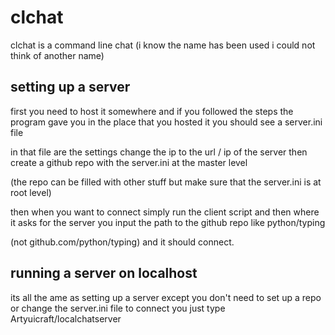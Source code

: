 # clchat
clchat is a command line chat (i know the name has been used i could not think of another name)
##  setting up a server
first you need to host it somewhere and if you followed the steps the program gave you in the place that you hosted it you should see a server.ini file

in that file are the settings change the ip to the url / ip of the server then create a github repo with the server.ini at the master level

(the repo can be filled with other stuff but make sure that the server.ini is at root level)

then when you want to connect simply run the client script and then where it asks for the server you input the path to the github repo like python/typing

(not github.com/python/typing) and it should connect.
## running a server on localhost
its all the ame as setting up a server except you don't need to set up a repo or change the server.ini file to connect you just type Artyuicraft/localchatserver

